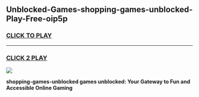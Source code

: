 
## Unblocked-Games-shopping-games-unblocked-Play-Free-oip5p
<h3>
<a href="https://premium76.site?title=shopping-games-unblocked&ref=15A">CLICK TO PLAY</a></h3>
<hr>

<h3>
<a href="https://premium76.site?title=shopping-games-unblocked&ref=15A">CLICK 2 PLAY</a>
  
</h3>

<a href="https://premium76.site?title=shopping-games-unblocked&ref=15A"><img src="https://clearcache.store/games.png"></a>


**shopping-games-unblocked games unblocked: Your Gateway to Fun and Accessible Online Gaming**
